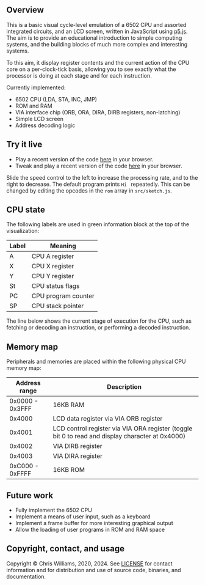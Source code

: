 ## Overview

This is a basic visual cycle-level emulation of a 6502 CPU and assorted integrated circuits, and an LCD screen, written in JavaScript using [p5.js](https://p5js.org/). The aim is to provide an educational introduction to simple computing systems, and the building blocks of much more complex and interesting systems.

To this aim, it display register contents and the current action of the CPU core on a per-clock-tick basis, allowing you to see exactly what the processor is doing at each stage and for each instruction.

Currently implemented:

 * 6502 CPU (LDA, STA, INC, JMP)
 * ROM and RAM
 * VIA interface chip (ORB, ORA, DIRA, DIRB registers, non-latching)
 * Simple LCD screen
 * Address decoding logic

## Try it live

* Play a recent version of the code [here](https://editor.p5js.org/diodesign/full/l1hndGSAK) in your browser.
* Tweak and play a recent version of the code [here](https://editor.p5js.org/diodesign/sketches/l1hndGSAK) in your browser.

Slide the speed control to the left to increase the processing rate, and to the right to decrease. The default program prints `Hi ` repeatedly. This can be changed by editing the opcodes in the `rom` array in `src/sketch.js`.

## CPU state

The following labels are used in green information block at the top of the visualization:

| Label | Meaning |
|-------|---------|
| A     | CPU A register |
| X     | CPU X register |
| Y     | CPU Y register |
| St    | CPU status flags |
| PC    | CPU program counter |
| SP    | CPU stack pointer |

The line below shows the current stage of execution for the CPU, such as fetching or decoding an instruction, or performing a decoded instruction.

## Memory map

Peripherals and memories are placed within the following physical CPU memory map:

| Address range   | Description |
|-----------------|-------------|
| 0x0000 - 0x3FFF | 16KB RAM |
| 0x4000          | LCD data register via VIA ORB register |
| 0x4001          | LCD control register via VIA ORA register (toggle bit 0 to read and display character at 0x4000) |
| 0x4002          | VIA DIRB register |
| 0x4003          | VIA DIRA register |
| 0xC000 - 0xFFFF | 16KB ROM |

## Future work

* Fully implement the 6502 CPU
* Implement a means of user input, such as a keyboard
* Implement a frame buffer for more interesting graphical output
* Allow the loading of user programs in ROM and RAM space

## Copyright, contact, and usage

Copyright &copy; Chris Williams, 2020, 2024. See [LICENSE](LICENSE) for contact information and for distribution and use of source code, binaries, and documentation.

